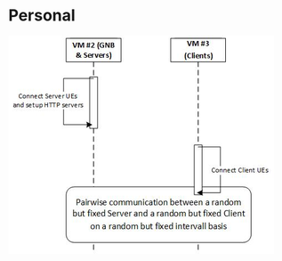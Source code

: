 # Personal
![alt text](https://github.com/danieleguiguren/Personal/blob/master/Info4/model.jpg?raw=true)
